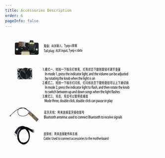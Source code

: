 ```yaml
---
title: Accessories Description
order: 6
pageInfo: false
---
```


![Accessories Image](/image/402p.jpg)